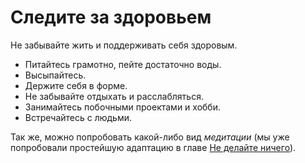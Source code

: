 # Следите за&nbsp;здоровьем

Не&nbsp;забывайте жить и&nbsp;поддерживать себя здоровым.

* Питайтесь грамотно, пейте достаточно воды.
* Высыпайтесь.
* Держите себя в&nbsp;форме.
* Не&nbsp;забывайте отдыхать и&nbsp;расслабляться.
* Занимайтесь побочными проектами и&nbsp;хобби.
* Встречайтесь с&nbsp;людьми.

Так&nbsp;же, можно попробовать какой-либо вид *медитации* (мы&nbsp;уже попробовали простейшую адаптацию в&nbsp;главе [Не&nbsp;делайте ничего](technique-do-nothing.md)).
